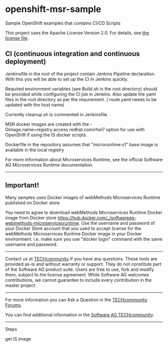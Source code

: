 # openshift-msr-sample

Sample OpenShift examples that contains CI/CD Scripts

This project uses the Apache License Version 2.0. For details, see [the license file](LICENSE).


## CI (continuous integration and continuous deployment)

Jenkinsfile in the root of the project contain Jenkins Pipeline declaration. With this you will be able to set up the CI in Jenkins quickly.

Required environment variables (see Build.sh in the root directory) should be provided while configuring the CI job in Jenkins. Also update the yaml files in the root directory as per the requirement. ( route.yaml needs to be updated with the host name) 

Currently cleanup.sh is commented in Jenkinsfile.

MSR docker images are created with the -Dimage.name=registry.access.redhat.com/rhel7 option for use with OpenShift if using the IS docker scripts.

Dockerfile in the repository assumes that "microruntime:v1" base image is available in the local registry

For more information about Microservices Runtime, see the official Software AG Microservices Runtime documentation.
  ______________________
  
 Important!
--

Many samples uses Docker images of webMethods Microservices Runtime published on Docker store. 

You need to agree to download webMethods Microservices Runtime Docker image from Docker store https://hub.docker.com/_/softwareag-webmethods-microservicesruntime. Use the username and password of your Docker Store account that you used to accept license for the webMethods Microservices Runtime Docker image in your Docker environment. i.e. make sure you use "docker login" command with the same username and password.

______________________
Contact us at [TECHcommunity](mailto:technologycommunity@softwareag.com?subject=Github/SoftwareAG) if you have any questions.
These tools are provided as-is and without warranty or support. They do not constitute part of the Software AG product suite. Users are free to use, fork and modify them, subject to the license agreement. While Software AG welcomes contributions, we cannot guarantee to include every contribution in the master project.	
________________
For more information you can Ask a Question in the [TECHcommunity Forums](https://tech.forums.softwareag.com/tags/c/forum/1/webMethods).

You can find additional information in the [Software AG TECHcommunity](https://tech.forums.softwareag.com/tag/webmethods).
__________________

Steps


get IS image
